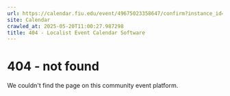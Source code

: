 ```yaml
---
url: https://calendar.fiu.edu/event/49675023358647/confirm?instance_id=49675023359672&return=https%3A%2F%2Fcalendar.fiu.edu%2Fcalendar%3Fevent_types%255B%255D%3D121721
site: Calendar
crawled_at: 2025-05-20T11:00:27.987298
title: 404 - Localist Event Calendar Software
---
```


# 404 - not found
We couldn't find the page on this community event platform.
